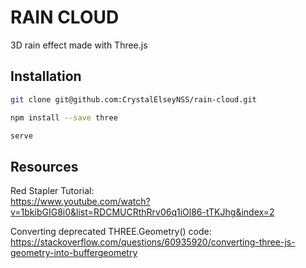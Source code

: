# RAIN CLOUD

3D rain effect made with Three.js


## Installation

```bash
git clone git@github.com:CrystalElseyNSS/rain-cloud.git
```

```bash
npm install --save three
```

```bash
serve
```


## Resources

Red Stapler Tutorial:  
https://www.youtube.com/watch?v=1bkibGIG8i0&list=RDCMUCRthRrv06q1iOl86-tTKJhg&index=2

Converting deprecated THREE.Geometry() code:  
https://stackoverflow.com/questions/60935920/converting-three-js-geometry-into-buffergeometry
